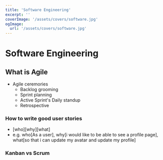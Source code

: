 ```yaml
---
title: 'Software Engineering'
excerpt: ''
coverImage: '/assets/covers/software.jpg'
ogImage:
  url: '/assets/covers/software.jpg'
---
```


# Software Engineering


## What is Agile
- Agile ceremories
  - Backlog grooming
  - Sprint planning
  - Active Sprint's Daily standup
  - Retrospective

### How to write good user stories
- [who][why][what]
- e.g. who[As a user], why[i would like to be able to see a profile page], what[so that i can update my avatar and update my profile]


### Kanban vs Scrum


